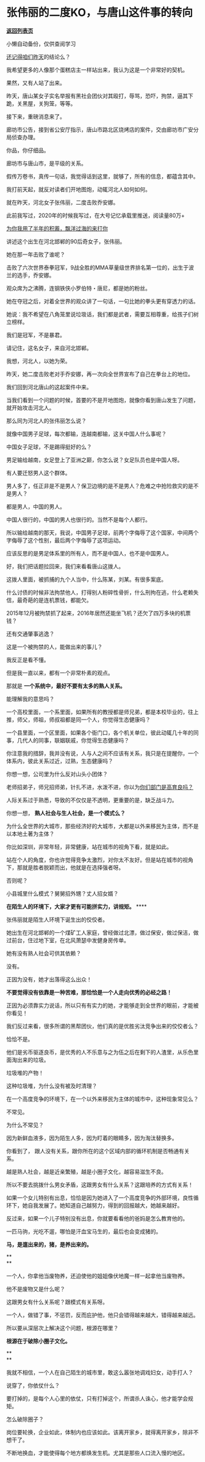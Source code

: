 # 张伟丽的二度KO，与唐山这件事的转向

[**返回列表页**](/gzh/记忆承载3)

小懒自动备份，仅供查阅学习

[还记得咱们](http://mp.weixin.qq.com/s?__biz=MzU3NDc5Nzc0NQ==&mid=2247517760&idx=1&sn=bd00582c435753aa0fcdeca69c4d97fa&chksm=fd2e249eca59ad88fea7ed762493426b9600c504ff447b8a898737501e6f526b7631650c6dce&scene=21#wechat_redirect)[昨天](http://mp.weixin.qq.com/s?__biz=MzU3NDc5Nzc0NQ==&mid=2247517760&idx=1&sn=bd00582c435753aa0fcdeca69c4d97fa&chksm=fd2e249eca59ad88fea7ed762493426b9600c504ff447b8a898737501e6f526b7631650c6dce&scene=21#wechat_redirect)的结论么？  

  

我希望更多的人像那个蛋糕店主一样站出来，我认为这是一个非常好的契机。  

  

果然，又有人站了出来。  

  

昨天，唐山某女子实名举报有黑社会团伙对其殴打，辱骂，恐吓，拘禁，逼其下跪，关黑屋，关狗笼，等等。

  

接下来，重磅消息来了。  

  

廊坊市公告，接到省公安厅指示，唐山市路北区烧烤店的案件，交由廊坊市广安分局侦查办理。  

  

你品，你仔细品。  

  

廊坊市与唐山市，是平级的关系。

  

假传万卷书，真传一句话，我觉得话到这里，就够了，所有的信息，都蕴含其中。

  

我打前天起，就反对读者们开地图炮，动辄河北人如何如何。  

  

就在昨天，河北女子张伟丽，二度击败乔安娜。  

  

此前我写过，2020年的时候我写过，在大号记忆承载里推送，阅读量80万+  

  

[为你我用了半年的积蓄，飘洋过海的来打你](https://mp.weixin.qq.com/s?__biz=MzU0MjYwNDU2Mw==&mid=2247488616&idx=1&sn=f1bfcf2d5dc4af1cb251e8bc921109aa&chksm=fb197814cc6ef10215909e706bf4ab8d6e9f33d0b242832c75c4646b25c2f9656de834e965b8&token=609491377&lang=zh_CN&scene=21#wechat_redirect)

  

讲述这个出生在河北邯郸的90后奇女子，张伟丽。

  

她在那一年击败了谁呢？

  

击败了六次世界泰拳冠军，9战全胜的MMA草量级世界排名第一位的，出生于波兰的选手，乔安娜。

  

观众席为之沸腾，连钢铁侠小罗伯特・唐尼，都是她的粉丝。

  

她在夺冠之后，对着全世界的观众讲了一句话，一句比她的拳头更有穿透力的话。  

  

她说：我不希望在八角笼里说垃圾话，我们都是武者，需要互相尊重，给孩子们树立榜样。

  

我们是冠军，不是暴君。

  

请记住，这名女子，来自河北邯郸。  

  

我想，河北人，以她为荣。  

  

昨天，她二度击败老对手乔安娜，再一次向全世界宣布了自己在拳台上的地位。

  

我们回到河北唐山的这起案件中来。  

  

当我们看到一个问题的时候，首要的不是开地图炮，就像你看到唐山发生了问题，就开始攻击河北人。  

  

那么同为河北人的张伟丽怎么说？

  

就像中国男子足球，每次都输，连越南都输，这关中国人什么事呢？

  

中国女子足球，不是踢得挺好的么？

  

男足输给越南，女足登上了亚洲之巅，你怎么说？女足队员也是中国人呀。  

  

有人要迁怒男人这个群体。  

  

男人多了，任正非是不是男人？保卫边境的是不是男人？危难之中抢险救灾的是不是男人？  

  

都是男人，中国的男人。  

  

中国人很行的，中国的男人也很行的。当然不是每个人都行。  

  

所以输给越南的那天，我说，中国男子足球，前两个字侮辱了这个国家，中间两个字侮辱了这个性别，最后两个字侮辱了这项运动。  

  

应该反思的是男足体系里的所有人，而不是中国人，也不是中国男人。  

  

好，我们把话题拉回来，我们来看看唐山这拨人。  

  

这拨人里面，被抓捕的九个人当中，什么陈某，刘某。有很多案底。  

  

什么讨债的时候非法拘禁他人，打得别人粉碎性骨折，什么刑拘在逃，什么老赖失信，最奇葩的是连机票钱，都能欠。

  

2015年12月被拘禁抓了起来，2016年居然还能坐飞机？还欠了四万多块的机票钱？

  

还有交通肇事逃逸？  

  

这是一个被拘禁的人，能做出来的事儿？  

  

我反正是看不懂。  

  

但是我一直以来，都有一个非常朴素的观点。  

  

那就是 **一个系统中，最好不要有太多的熟人关系。**  

  

能理解我的意思吗？  

  

一个高校里面，一个系里面，如果所有的教授都是师兄弟，都是本校毕业的，往上推，师父，师祖，师叔祖都是同一个人，你觉得生态健康吗？

  

一个县里面，一个区里面，如果各个衙门口，各个机关单位，彼此动辄几十年的同事，几代人的同事，联姻联戚，你觉得生态健康吗？  

  

你注意我的措辞，我并没有说，人与人之间不应该有关系，我只是在提醒你，一个体系内，彼此关系过近，过熟，生态健康吗？  

  

你想一想，公司里为什么反对山头小团体？  

  

老师招弟子，师兄招师弟，针扎不进，水泼不进，你以为[你们部门是高育良吗？](http://mp.weixin.qq.com/s?__biz=MzU3NDc5Nzc0NQ==&mid=2247517449&idx=1&sn=3b0a3cf392f136198bb327c3cb36e648&chksm=fd2e27d7ca59aec175b9860382553f2c67c33d9f1b01795bc04e017cfc2a06d1717bcd595ceb&scene=21#wechat_redirect)

  

人际关系过于熟悉，导致的不仅仅是不透明，更重要的是，缺乏战斗力。

  

你想一想， **熟人社会与生人社会，是一个模式么？**  

  

为什么全世界的大城市，那些经济好的大城市，大都是以外来移民为主体，而不是以本地土著为主体？

  

你比如深圳，非常年轻，非常健康，站在城市的视角下看，就是如此。

  

站在个人的角度，你也许觉得竞争太激烈，对你太不友好。但是站在城市的视角下，那就是胜者脱颖而出，他就是在选择强者呀。

  

否则呢？  

  

小县城里什么模式？舅舅招外甥？丈人招女婿？

  

 **在陌生人的环境下，大家才更有可能拼实力，讲规矩。** ****

  

张伟丽就是陌生人环境下诞生出的佼佼者。  

  

她出生在河北邯郸的一个煤矿工人家庭，曾经做过北漂，做过保安，做过保洁，做过前台，住过地下室，在北风萧瑟中发健身房传单。

  

她有没有熟人社会可供其依赖？

  

没有。

  

正因为没有，她才出落得这么出众！

  

 **不要觉得没有依靠是一种苦难，那恰恰是一个人走向优秀的必经之路！**

  

正因为必须靠实力说话，所以只有有实力的她，才能够走到全世界的眼前，才能被你看见！  

  

我们反过来看，很多所谓的黑帮团伙，他们真的是优胜劣汰竞争出来的佼佼者么？

  

恰恰不是。

  

他们是劣币驱逐良币，是优秀的人不乐意与之为伍之后在剩下的人渣里，从乐色里面淘出来的垃圾。

  

垃圾堆的产物！

  

这种垃圾堆，为什么没有被及时清理？  

  

在一个高度竞争的环境下，在一个以外来移民为主体的城市中，这种现象常见么？  

  

不常见。  

  

为什么不常见？

  

因为新鲜血液多，因为陌生人多，因为盯着的眼睛多，因为淘汰替换多。  

  

你看到了， 跟人没有关系，跟你所在的这个区域内部的循环机制是否畅通有关系。  

  

越是熟人社会，越是近亲繁殖，越是小圈子文化，越容易滋生不良。

  

所以不要去挑拨什么男女矛盾，这跟男女有什么关系？这跟培养的方式有关系！  

  

如果一个女儿特别有出息，恰恰是因为她进入了一个高度竞争的外部环境，良性循环下，她自我发展了。她知道自己越努力，得到的回报越大，她越来越好。

  

反过来，如果一个儿子特别没有出息，你就要看看他的爸妈是怎么教育他的。  

  

一匹马驹，光吃不遛，哪怕是汗血宝马生的，最后也会变成猪的。  

  

 **马，是遛出来的，猪，是养出来的。**  

 **  
**

一个人，你拿他当废物养，还迫使他的姐姐像伏地魔一样一起拿他当废物养。

  

他不是废物又是什么呢？

  

这跟男女有什么关系呢？跟模式有关系呀。  

  

一个人，做错了事，不惩罚，反而庇护他，他只会错得越来越大，错得越来越远。  

  

所以要从深层次上解决这个问题，根源在哪里？  

  

 **根源在于破除小圈子文化。**  

 **  
**

我就不相信，一个人在自己陌生的城市里，敢这么嚣张地调戏妇女，动手打人？

  

说穿了，你依仗什么？

  

要打掉的，是每个人心里的依仗，只有打掉这个，所谓杀人诛心，他才能学会规矩。

  

怎么破除圈子？

  

岗位要轮换，企业如此，体制内也应该如此。该离开家乡，就得离开家乡，除非不想干了。

  

不断地换血，才能使得每个地方都焕发生机。尤其是那些人口流入慢的地区。

